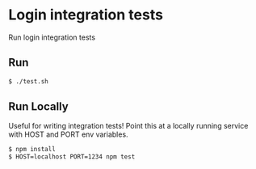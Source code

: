 # Login integration tests

Run login integration tests

## Run

```sh
$ ./test.sh
```

## Run Locally

Useful for writing integration tests! Point this at a locally running service with HOST and PORT env variables.

```sh
$ npm install
$ HOST=localhost PORT=1234 npm test
```
